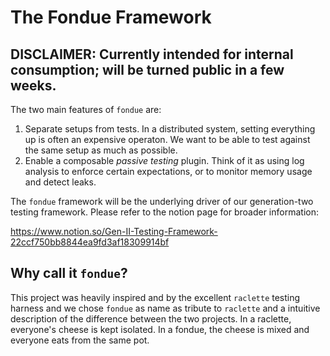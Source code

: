 # The Fondue Framework

## DISCLAIMER: Currently intended for internal consumption; will be turned public in a few weeks.

The two main features of `fondue` are:

1. Separate setups from tests. In a distributed system, setting everything up is often an expensive operaton.
We want to be able to test against the same setup as much as possible.
2. Enable a composable _passive testing_ plugin. Think of it as using log analysis to enforce certain
expectations, or to monitor memory usage and detect leaks.

The `fondue` framework will be the underlying driver of our generation-two testing
framework. Please refer to the notion page for broader information:

https://www.notion.so/Gen-II-Testing-Framework-22ccf750bb8844ea9fd3af18309914bf

## Why call it `fondue`?

This project was heavily inspired and by the excellent `raclette` testing harness and we chose
`fondue` as name as tribute to `raclette` and a intuitive description of the difference between the
two projects. In a raclette, everyone's cheese is kept isolated. In a fondue, the cheese 
is mixed and everyone eats from the same pot.
